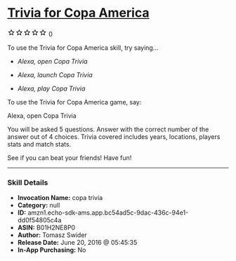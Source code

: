 # [Trivia for Copa America](http://alexa.amazon.com/#skills/amzn1.echo-sdk-ams.app.bc54ad5c-9dac-436c-94e1-dd0f54805c4a)
![0 stars](../../images/ic_star_border_black_18dp_1x.png)![0 stars](../../images/ic_star_border_black_18dp_1x.png)![0 stars](../../images/ic_star_border_black_18dp_1x.png)![0 stars](../../images/ic_star_border_black_18dp_1x.png)![0 stars](../../images/ic_star_border_black_18dp_1x.png) 0

To use the Trivia for Copa America skill, try saying...

* *Alexa, open Copa Trivia*

* *Alexa, launch Copa Trivia*

* *Alexa, play Copa Trivia*

To use the Trivia for Copa America game, say:

Alexa, open Copa Trivia

You will be asked 5 questions. Answer with the correct number of the answer out of 4 choices. Trivia covered includes years, locations, players stats and match stats. 

See if you can beat your friends! Have fun!

***

### Skill Details

* **Invocation Name:** copa trivia
* **Category:** null
* **ID:** amzn1.echo-sdk-ams.app.bc54ad5c-9dac-436c-94e1-dd0f54805c4a
* **ASIN:** B01H2NE8P0
* **Author:** Tomasz Swider
* **Release Date:** June 20, 2016 @ 05:45:35
* **In-App Purchasing:** No
